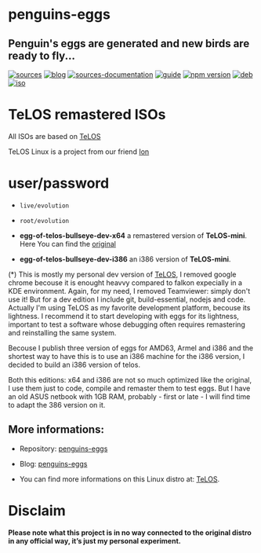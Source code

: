 penguins-eggs
=============

## Penguin&#39;s eggs are generated and new birds are ready to fly...
[![sources](https://img.shields.io/badge/github-sources-blue)](https://github.com/pieroproietti/penguins-eggs)
[![blog](https://img.shields.io/badge/blog-penguin's%20eggs-blue)](https://penguins-eggs.net)
[![sources-documentation](https://img.shields.io/badge/sources-documentation-blue)](https://penguins-eggs.net/sources-documentation/index.html)
[![guide](https://img.shields.io/badge/guide-penguin's%20eggs-blue)](https://penguins-eggs.net/book/)
[![npm version](https://img.shields.io/npm/v/penguins-eggs.svg)](https://npmjs.org/package/penguins-eggs)
[![deb](https://img.shields.io/badge/deb-packages-orange)](https://sourceforge.net/projects/penguins-eggs/files/packages-deb)
[![iso](https://img.shields.io/badge/iso-images-orange)](https://sourceforge.net/projects/penguins-eggs/files/iso)

# TeLOS remastered ISOs

All ISOs are based on [TeLOS](https://sourceforge.net/projects/teloslinux/)

TeLOS Linux is a project from our friend [Ion](https://sourceforge.net/u/telos/profile/)

# user/password
* ```live/evolution```
* ```root/evolution```

* **egg-of-telos-bullseye-dev-x64** a remastered version of **TeLOS-mini**. Here You can find the [original](https://sourceforge.net/projects/lite.teloslinux.p/files/iso/)
* **egg-of-telos-bullseye-dev-i386** an i386 version of **TeLOS-mini**. 

(*) This is mostly my personal dev version of [TeLOS](https://sourceforge.net/projects/teloslinux/), I removed google chrome becouse it is enought heavvy compared to falkon expecially in a KDE environment. Again, for my need, I removed Teamviewer: simply don't use it! But for a dev edition I include git, build-essential, nodejs and code. Actually I'm using TeLOS as my favorite development platform, becouse its lightness. I recommend it to start developing with eggs for its lightness, important to test a software whose debugging often requires remastering and reinstalling the same system. 

Becouse I publish three version of eggs for AMD63, Armel and i386 and the shortest way to have this is to use an i386 machine for the i386 version, I decided to build an i386 version of telos.

Both this editions: x64 and i386 are not so much optimized like the original, I use them just to code, compile and remaster them to test eggs.
But I have an old ASUS netbook with 1GB RAM, probably - first or late - I will find time to adapt the 386 version on it.

## More informations:

* Repository: [penguins-eggs](https://github.com/pieroproietti/penguins-eggs)
* Blog: [penguins-eggs](https://penguins-eggs.net)

* You can find more informations on this Linux distro at: [TeLOS](https://sourceforge.net/projects/teloslinux/).

# Disclaim
__Please note what this project is in no way connected to the original distro in any official way, it’s just my personal experiment.__
